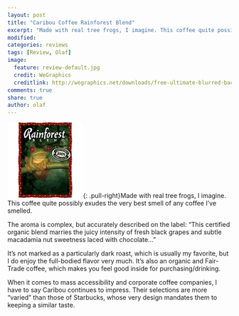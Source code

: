 ```yaml
---
layout: post
title: "Caribou Coffee Rainforest Blend"
excerpt: "Made with real tree frogs, I imagine. This coffee quite possibly exudes the very best smell of any coffee I’ve smelled."
modified: 
categories: reviews
tags: [Review, Olaf]
image:
  feature: review-default.jpg
  credit: WeGraphics
  creditlink: http://wegraphics.net/downloads/free-ultimate-blurred-background-pack/
comments: true
share: true
author: olaf
---
```

![Caribou Coffee Rainforest Blend](/images/rainforest-blend.jpg){: .pull-right}Made with real tree frogs, I imagine. This coffee quite possibly exudes the very best smell of any coffee I’ve smelled.

The aroma is complex, but accurately described on the label: “This certified organic blend marries the juicy intensity of fresh black grapes and subtle macadamia nut sweetness laced with chocolate…”

It’s not marked as a particularly dark roast, which is usually my favorite, but I do enjoy the full-bodied flavor very much. It’s also an organic and Fair-Trade coffee, which makes you feel good inside for purchasing/drinking.

When it comes to mass accessibility and corporate coffee companies, I have to say Caribou continues to impress. Their selections are more “varied” than those of Starbucks, whose very design mandates them to keeping a similar taste.